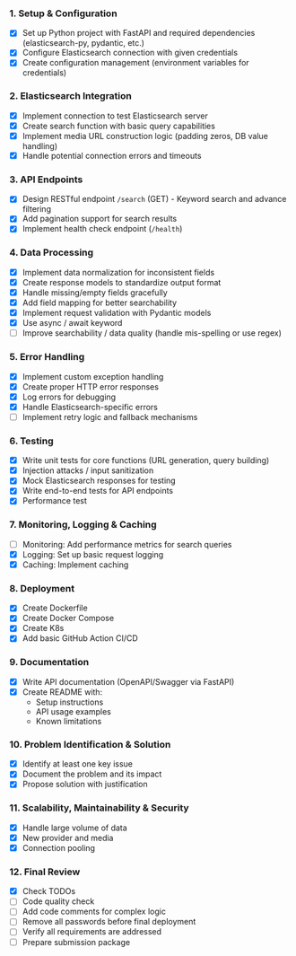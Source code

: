 ### 1. Setup & Configuration
- [x] Set up Python project with FastAPI and required dependencies (elasticsearch-py, pydantic, etc.)
- [x] Configure Elasticsearch connection with given credentials
- [x] Create configuration management (environment variables for credentials)

### 2. Elasticsearch Integration
- [x] Implement connection to test Elasticsearch server
- [x] Create search function with basic query capabilities
- [x] Implement media URL construction logic (padding zeros, DB value handling)
- [x] Handle potential connection errors and timeouts

### 3. API Endpoints
- [x] Design RESTful endpoint `/search` (GET) - Keyword search and advance filtering
- [x] Add pagination support for search results
- [x] Implement health check endpoint (`/health`)

### 4. Data Processing
- [x] Implement data normalization for inconsistent fields
- [x] Create response models to standardize output format
- [x] Handle missing/empty fields gracefully
- [x] Add field mapping for better searchability
- [x] Implement request validation with Pydantic models
- [x] Use async / await keyword
- [ ] Improve searchability / data quality (handle mis-spelling or use regex)

### 5. Error Handling
- [x] Implement custom exception handling
- [x] Create proper HTTP error responses
- [x] Log errors for debugging
- [x] Handle Elasticsearch-specific errors
- [ ] Implement retry logic and fallback mechanisms

### 6. Testing
- [x] Write unit tests for core functions (URL generation, query building)
- [x] Injection attacks / input sanitization
- [x] Mock Elasticsearch responses for testing
- [x] Write end-to-end tests for API endpoints
- [x] Performance test

### 7. Monitoring, Logging & Caching
- [ ] Monitoring: Add performance metrics for search queries
- [x] Logging: Set up basic request logging
- [x] Caching: Implement caching

### 8. Deployment
- [x] Create Dockerfile
- [x] Create Docker Compose
- [x] Create K8s
- [x] Add basic GitHub Action CI/CD

### 9. Documentation
- [x] Write API documentation (OpenAPI/Swagger via FastAPI)
- [x] Create README with:
  - Setup instructions
  - API usage examples
  - Known limitations

### 10. Problem Identification & Solution
- [x] Identify at least one key issue
- [x] Document the problem and its impact
- [x] Propose solution with justification

### 11. Scalability, Maintainability & Security
- [x] Handle large volume of data
- [x] New provider and media
- [x] Connection pooling

### 12. Final Review
- [x] Check TODOs
- [ ] Code quality check
- [ ] Add code comments for complex logic
- [ ] Remove all passwords before final deployment
- [ ] Verify all requirements are addressed
- [ ] Prepare submission package

